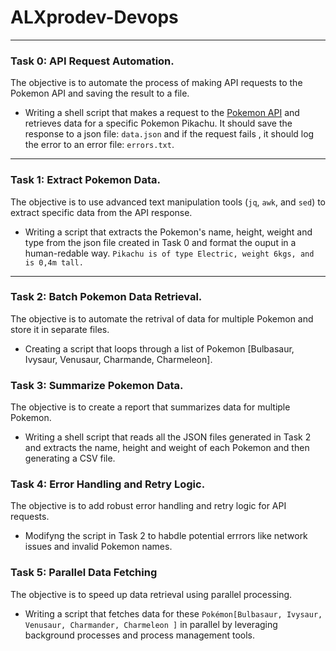 # ALXprodev-Devops

---

### Task 0: API Request Automation.

The objective is to automate the process of making API requests to the Pokemon API and saving the result to a file.

* Writing a shell script that makes a request to the [Pokemon API](https://pokeapi.co/api/v2/pokemon/) and retrieves data for a specific Pokemon Pikachu. It should save the response to a json  file: `data.json` and if the request fails , it should log the error to an error file: `errors.txt`.

---

### Task 1: Extract Pokemon Data.

 The objective is to use advanced text manipulation  tools (`jq`, `awk`, and `sed`) to extract specific data from the API response.

 *  Writing a script that extracts the Pokemon's name, height, weight and type from the json file created in Task 0 and format the ouput in a human-redable way. `Pikachu is of type Electric, weight 6kgs, and is 0,4m tall.`

---

 ### Task 2: Batch Pokemon Data Retrieval.

 The objective is to automate the retrival of data for multiple Pokemon and store it in separate files.

 *  Creating a script that loops through a list of Pokemon [Bulbasaur, Ivysaur, Venusaur, Charmande, Charmeleon].

 ### Task 3: Summarize Pokemon Data.

 The objective is to create a report that summarizes data for multiple Pokemon.

 *  Writing a shell script that reads all the JSON files generated in Task 2 and extracts the name, height and weight of each Pokemon and then generating a CSV file.

 ### Task 4: Error Handling and Retry Logic.

 The objective is to add robust error handling and retry logic for API requests.

 *  Modifyng the script in Task 2 to habdle potential errrors like network issues and invalid Pokemon names.

 ### Task 5: Parallel Data Fetching

 The objective is to speed up data retrieval using parallel processing.

 *  Writing a script that fetches data for these `Pokémon[Bulbasaur, Ivysaur, Venusaur, Charmander, Charmeleon ]` in parallel by leveraging background processes and process management tools.
